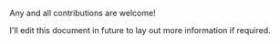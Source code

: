 Any and all contributions are welcome!

I'll edit this document in future to lay out more information if required.
